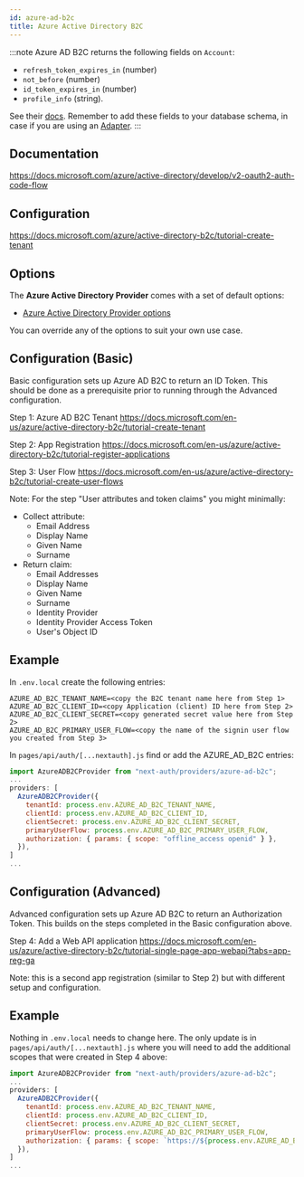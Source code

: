 ```yaml
---
id: azure-ad-b2c
title: Azure Active Directory B2C
---
```


:::note
Azure AD B2C returns the following fields on `Account`:

- `refresh_token_expires_in` (number)
- `not_before` (number)
- `id_token_expires_in` (number)
- `profile_info` (string).

See their [docs](https://docs.microsoft.com/en-us/azure/active-directory-b2c/access-tokens). Remember to add these fields to your database schema, in case if you are using an [Adapter](/reference/adapters/overview).
:::

## Documentation

https://docs.microsoft.com/azure/active-directory/develop/v2-oauth2-auth-code-flow

## Configuration

https://docs.microsoft.com/azure/active-directory-b2c/tutorial-create-tenant

## Options

The **Azure Active Directory Provider** comes with a set of default options:

- [Azure Active Directory Provider options](https://github.com/nextauthjs/next-auth/blob/main/packages/next-auth/src/providers/azure-ad-b2c.ts)

You can override any of the options to suit your own use case.

## Configuration (Basic)

Basic configuration sets up Azure AD B2C to return an ID Token. This should be done as a prerequisite prior to running through the Advanced configuration.

Step 1: Azure AD B2C Tenant
https://docs.microsoft.com/en-us/azure/active-directory-b2c/tutorial-create-tenant

Step 2: App Registration
https://docs.microsoft.com/en-us/azure/active-directory-b2c/tutorial-register-applications

Step 3: User Flow
https://docs.microsoft.com/en-us/azure/active-directory-b2c/tutorial-create-user-flows

Note: For the step "User attributes and token claims" you might minimally:

- Collect attribute:
  - Email Address
  - Display Name
  - Given Name
  - Surname
- Return claim:
  - Email Addresses
  - Display Name
  - Given Name
  - Surname
  - Identity Provider
  - Identity Provider Access Token
  - User's Object ID

## Example

In `.env.local` create the following entries:

```
AZURE_AD_B2C_TENANT_NAME=<copy the B2C tenant name here from Step 1>
AZURE_AD_B2C_CLIENT_ID=<copy Application (client) ID here from Step 2>
AZURE_AD_B2C_CLIENT_SECRET=<copy generated secret value here from Step 2>
AZURE_AD_B2C_PRIMARY_USER_FLOW=<copy the name of the signin user flow you created from Step 3>
```

In `pages/api/auth/[...nextauth].js` find or add the AZURE_AD_B2C entries:

```js
import AzureADB2CProvider from "next-auth/providers/azure-ad-b2c";
...
providers: [
  AzureADB2CProvider({
    tenantId: process.env.AZURE_AD_B2C_TENANT_NAME,
    clientId: process.env.AZURE_AD_B2C_CLIENT_ID,
    clientSecret: process.env.AZURE_AD_B2C_CLIENT_SECRET,
    primaryUserFlow: process.env.AZURE_AD_B2C_PRIMARY_USER_FLOW,
    authorization: { params: { scope: "offline_access openid" } },
  }),
]
...
```

## Configuration (Advanced)

Advanced configuration sets up Azure AD B2C to return an Authorization Token. This builds on the steps completed in the Basic configuration above.

Step 4: Add a Web API application
https://docs.microsoft.com/en-us/azure/active-directory-b2c/tutorial-single-page-app-webapi?tabs=app-reg-ga

Note: this is a second app registration (similar to Step 2) but with different setup and configuration.

## Example

Nothing in `.env.local` needs to change here. The only update is in `pages/api/auth/[...nextauth].js` where you will need to add the additional scopes that were created in Step 4 above:

```js
import AzureADB2CProvider from "next-auth/providers/azure-ad-b2c";
...
providers: [
  AzureADB2CProvider({
    tenantId: process.env.AZURE_AD_B2C_TENANT_NAME,
    clientId: process.env.AZURE_AD_B2C_CLIENT_ID,
    clientSecret: process.env.AZURE_AD_B2C_CLIENT_SECRET,
    primaryUserFlow: process.env.AZURE_AD_B2C_PRIMARY_USER_FLOW,
    authorization: { params: { scope: `https://${process.env.AZURE_AD_B2C_TENANT_NAME}.onmicrosoft.com/api/demo.read https://${process.env.AZURE_AD_B2C_TENANT_NAME}.onmicrosoft.com/api/demo.write offline_access openid` } },
  }),
]
...

```
